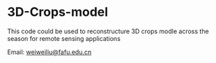# 3D-Crops-model
This code could be used to reconstructure 3D crops modle across the season for remote sensing applications

Email: weiweiliu@fafu.edu.cn
